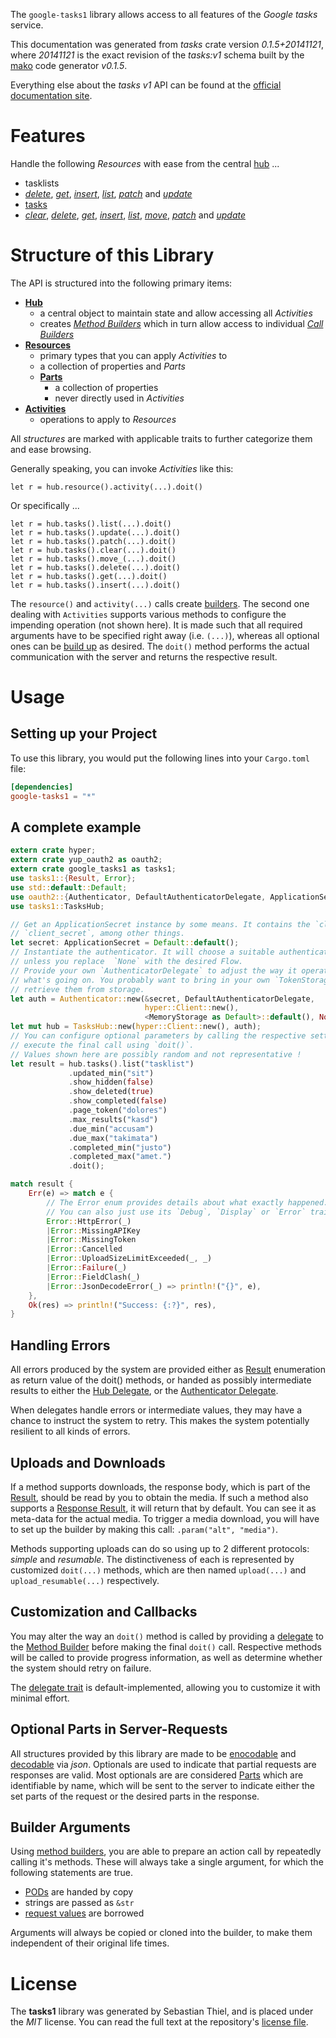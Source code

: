 <!---
DO NOT EDIT !
This file was generated automatically from 'src/mako/api/README.md.mako'
DO NOT EDIT !
-->
The `google-tasks1` library allows access to all features of the *Google tasks* service.

This documentation was generated from *tasks* crate version *0.1.5+20141121*, where *20141121* is the exact revision of the *tasks:v1* schema built by the [mako](http://www.makotemplates.org/) code generator *v0.1.5*.

Everything else about the *tasks* *v1* API can be found at the
[official documentation site](https://developers.google.com/google-apps/tasks/firstapp).
# Features

Handle the following *Resources* with ease from the central [hub](http://byron.github.io/google-apis-rs/google_tasks1/struct.TasksHub.html) ... 

* tasklists
 * [*delete*](http://byron.github.io/google-apis-rs/google_tasks1/struct.TasklistDeleteCall.html), [*get*](http://byron.github.io/google-apis-rs/google_tasks1/struct.TasklistGetCall.html), [*insert*](http://byron.github.io/google-apis-rs/google_tasks1/struct.TasklistInsertCall.html), [*list*](http://byron.github.io/google-apis-rs/google_tasks1/struct.TasklistListCall.html), [*patch*](http://byron.github.io/google-apis-rs/google_tasks1/struct.TasklistPatchCall.html) and [*update*](http://byron.github.io/google-apis-rs/google_tasks1/struct.TasklistUpdateCall.html)
* [tasks](http://byron.github.io/google-apis-rs/google_tasks1/struct.Task.html)
 * [*clear*](http://byron.github.io/google-apis-rs/google_tasks1/struct.TaskClearCall.html), [*delete*](http://byron.github.io/google-apis-rs/google_tasks1/struct.TaskDeleteCall.html), [*get*](http://byron.github.io/google-apis-rs/google_tasks1/struct.TaskGetCall.html), [*insert*](http://byron.github.io/google-apis-rs/google_tasks1/struct.TaskInsertCall.html), [*list*](http://byron.github.io/google-apis-rs/google_tasks1/struct.TaskListCall.html), [*move*](http://byron.github.io/google-apis-rs/google_tasks1/struct.TaskMoveCall.html), [*patch*](http://byron.github.io/google-apis-rs/google_tasks1/struct.TaskPatchCall.html) and [*update*](http://byron.github.io/google-apis-rs/google_tasks1/struct.TaskUpdateCall.html)




# Structure of this Library

The API is structured into the following primary items:

* **[Hub](http://byron.github.io/google-apis-rs/google_tasks1/struct.TasksHub.html)**
    * a central object to maintain state and allow accessing all *Activities*
    * creates [*Method Builders*](http://byron.github.io/google-apis-rs/google_tasks1/trait.MethodsBuilder.html) which in turn
      allow access to individual [*Call Builders*](http://byron.github.io/google-apis-rs/google_tasks1/trait.CallBuilder.html)
* **[Resources](http://byron.github.io/google-apis-rs/google_tasks1/trait.Resource.html)**
    * primary types that you can apply *Activities* to
    * a collection of properties and *Parts*
    * **[Parts](http://byron.github.io/google-apis-rs/google_tasks1/trait.Part.html)**
        * a collection of properties
        * never directly used in *Activities*
* **[Activities](http://byron.github.io/google-apis-rs/google_tasks1/trait.CallBuilder.html)**
    * operations to apply to *Resources*

All *structures* are marked with applicable traits to further categorize them and ease browsing.

Generally speaking, you can invoke *Activities* like this:

```Rust,ignore
let r = hub.resource().activity(...).doit()
```

Or specifically ...

```ignore
let r = hub.tasks().list(...).doit()
let r = hub.tasks().update(...).doit()
let r = hub.tasks().patch(...).doit()
let r = hub.tasks().clear(...).doit()
let r = hub.tasks().move_(...).doit()
let r = hub.tasks().delete(...).doit()
let r = hub.tasks().get(...).doit()
let r = hub.tasks().insert(...).doit()
```

The `resource()` and `activity(...)` calls create [builders][builder-pattern]. The second one dealing with `Activities` 
supports various methods to configure the impending operation (not shown here). It is made such that all required arguments have to be 
specified right away (i.e. `(...)`), whereas all optional ones can be [build up][builder-pattern] as desired.
The `doit()` method performs the actual communication with the server and returns the respective result.

# Usage

## Setting up your Project

To use this library, you would put the following lines into your `Cargo.toml` file:

```toml
[dependencies]
google-tasks1 = "*"
```

## A complete example

```Rust
extern crate hyper;
extern crate yup_oauth2 as oauth2;
extern crate google_tasks1 as tasks1;
use tasks1::{Result, Error};
use std::default::Default;
use oauth2::{Authenticator, DefaultAuthenticatorDelegate, ApplicationSecret, MemoryStorage};
use tasks1::TasksHub;

// Get an ApplicationSecret instance by some means. It contains the `client_id` and 
// `client_secret`, among other things.
let secret: ApplicationSecret = Default::default();
// Instantiate the authenticator. It will choose a suitable authentication flow for you, 
// unless you replace  `None` with the desired Flow.
// Provide your own `AuthenticatorDelegate` to adjust the way it operates and get feedback about 
// what's going on. You probably want to bring in your own `TokenStorage` to persist tokens and
// retrieve them from storage.
let auth = Authenticator::new(&secret, DefaultAuthenticatorDelegate,
                              hyper::Client::new(),
                              <MemoryStorage as Default>::default(), None);
let mut hub = TasksHub::new(hyper::Client::new(), auth);
// You can configure optional parameters by calling the respective setters at will, and
// execute the final call using `doit()`.
// Values shown here are possibly random and not representative !
let result = hub.tasks().list("tasklist")
             .updated_min("sit")
             .show_hidden(false)
             .show_deleted(true)
             .show_completed(false)
             .page_token("dolores")
             .max_results("kasd")
             .due_min("accusam")
             .due_max("takimata")
             .completed_min("justo")
             .completed_max("amet.")
             .doit();

match result {
    Err(e) => match e {
        // The Error enum provides details about what exactly happened.
        // You can also just use its `Debug`, `Display` or `Error` traits
        Error::HttpError(_)
        |Error::MissingAPIKey
        |Error::MissingToken
        |Error::Cancelled
        |Error::UploadSizeLimitExceeded(_, _)
        |Error::Failure(_)
        |Error::FieldClash(_)
        |Error::JsonDecodeError(_) => println!("{}", e),
    },
    Ok(res) => println!("Success: {:?}", res),
}

```
## Handling Errors

All errors produced by the system are provided either as [Result](http://byron.github.io/google-apis-rs/google_tasks1/enum.Result.html) enumeration as return value of 
the doit() methods, or handed as possibly intermediate results to either the 
[Hub Delegate](http://byron.github.io/google-apis-rs/google_tasks1/trait.Delegate.html), or the [Authenticator Delegate](http://byron.github.io/google-apis-rs/google_tasks1/../yup-oauth2/trait.AuthenticatorDelegate.html).

When delegates handle errors or intermediate values, they may have a chance to instruct the system to retry. This 
makes the system potentially resilient to all kinds of errors.

## Uploads and Downloads
If a method supports downloads, the response body, which is part of the [Result](http://byron.github.io/google-apis-rs/google_tasks1/enum.Result.html), should be
read by you to obtain the media.
If such a method also supports a [Response Result](http://byron.github.io/google-apis-rs/google_tasks1/trait.ResponseResult.html), it will return that by default.
You can see it as meta-data for the actual media. To trigger a media download, you will have to set up the builder by making
this call: `.param("alt", "media")`.

Methods supporting uploads can do so using up to 2 different protocols: 
*simple* and *resumable*. The distinctiveness of each is represented by customized 
`doit(...)` methods, which are then named `upload(...)` and `upload_resumable(...)` respectively.

## Customization and Callbacks

You may alter the way an `doit()` method is called by providing a [delegate](http://byron.github.io/google-apis-rs/google_tasks1/trait.Delegate.html) to the 
[Method Builder](http://byron.github.io/google-apis-rs/google_tasks1/trait.CallBuilder.html) before making the final `doit()` call. 
Respective methods will be called to provide progress information, as well as determine whether the system should 
retry on failure.

The [delegate trait](http://byron.github.io/google-apis-rs/google_tasks1/trait.Delegate.html) is default-implemented, allowing you to customize it with minimal effort.

## Optional Parts in Server-Requests

All structures provided by this library are made to be [enocodable](http://byron.github.io/google-apis-rs/google_tasks1/trait.RequestValue.html) and 
[decodable](http://byron.github.io/google-apis-rs/google_tasks1/trait.ResponseResult.html) via *json*. Optionals are used to indicate that partial requests are responses 
are valid.
Most optionals are are considered [Parts](http://byron.github.io/google-apis-rs/google_tasks1/trait.Part.html) which are identifiable by name, which will be sent to 
the server to indicate either the set parts of the request or the desired parts in the response.

## Builder Arguments

Using [method builders](http://byron.github.io/google-apis-rs/google_tasks1/trait.CallBuilder.html), you are able to prepare an action call by repeatedly calling it's methods.
These will always take a single argument, for which the following statements are true.

* [PODs][wiki-pod] are handed by copy
* strings are passed as `&str`
* [request values](http://byron.github.io/google-apis-rs/google_tasks1/trait.RequestValue.html) are borrowed

Arguments will always be copied or cloned into the builder, to make them independent of their original life times.

[wiki-pod]: http://en.wikipedia.org/wiki/Plain_old_data_structure
[builder-pattern]: http://en.wikipedia.org/wiki/Builder_pattern
[google-go-api]: https://github.com/google/google-api-go-client

# License
The **tasks1** library was generated by Sebastian Thiel, and is placed 
under the *MIT* license.
You can read the full text at the repository's [license file][repo-license].

[repo-license]: https://github.com/Byron/google-apis-rs/LICENSE.md
